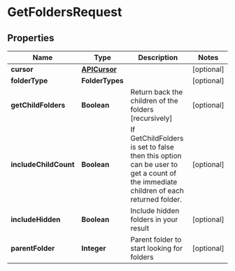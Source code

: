 

# GetFoldersRequest


## Properties

| Name | Type | Description | Notes |
|------------ | ------------- | ------------- | -------------|
|**cursor** | [**APICursor**](APICursor.md) |  |  [optional] |
|**folderType** | **FolderTypes** |  |  [optional] |
|**getChildFolders** | **Boolean** | Return back the children of the folders [recursively] |  [optional] |
|**includeChildCount** | **Boolean** | If GetChildFolders is set to false then this option can be user to get a count of the immediate children of each returned folder. |  [optional] |
|**includeHidden** | **Boolean** | Include hidden folders in your result |  [optional] |
|**parentFolder** | **Integer** | Parent folder to start looking for folders |  [optional] |




